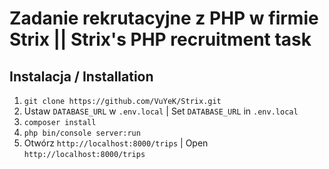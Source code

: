 # Zadanie rekrutacyjne z PHP w firmie Strix || Strix's PHP recruitment task

## Instalacja / Installation
1. `git clone https://github.com/VuYeK/Strix.git`
2. Ustaw `DATABASE_URL` w `.env.local` | Set `DATABASE_URL` in `.env.local`
3. `composer install`
4. `php bin/console server:run`
5. Otwórz `http://localhost:8000/trips` | Open `http://localhost:8000/trips`

